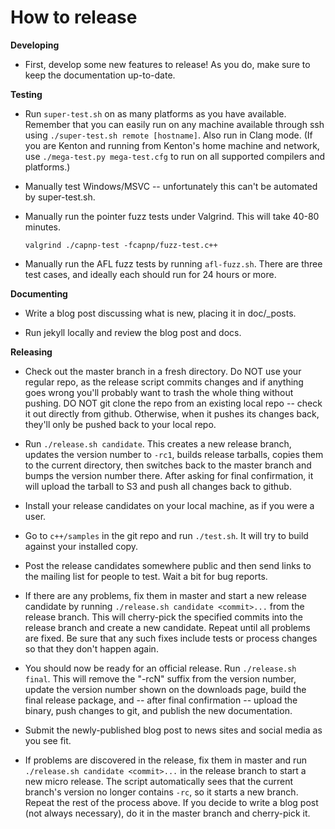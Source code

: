 How to release
==============

**Developing**

* First, develop some new features to release!  As you do, make sure to keep the documentation
  up-to-date.

**Testing**

* Run `super-test.sh` on as many platforms as you have available.  Remember that you can easily run
  on any machine available through ssh using `./super-test.sh remote [hostname]`.  Also run in
  Clang mode.  (If you are Kenton and running from Kenton's home machine and network, use
  `./mega-test.py mega-test.cfg` to run on all supported compilers and platforms.)

* Manually test Windows/MSVC -- unfortunately this can't be automated by super-test.sh.

* Manually run the pointer fuzz tests under Valgrind. This will take 40-80 minutes.

      valgrind ./capnp-test -fcapnp/fuzz-test.c++

* Manually run the AFL fuzz tests by running `afl-fuzz.sh`. There are three test cases, and ideally each should run for 24 hours or more.

**Documenting**

* Write a blog post discussing what is new, placing it in doc/_posts.

* Run jekyll locally and review the blog post and docs.

**Releasing**

* Check out the master branch in a fresh directory.  Do NOT use your regular repo, as the release
  script commits changes and if anything goes wrong you'll probably want to trash the whole thing
  without pushing.  DO NOT git clone the repo from an existing local repo -- check it out directly
  from github.  Otherwise, when it pushes its changes back, they'll only be pushed back to your
  local repo.

* Run `./release.sh candidate`.  This creates a new release branch, updates the version number to
  `-rc1`, builds release tarballs, copies them to the current directory, then switches back to the
  master branch and bumps the version number there.  After asking for final confirmation, it will
  upload the tarball to S3 and push all changes back to github.

* Install your release candidates on your local machine, as if you were a user.

* Go to `c++/samples` in the git repo and run `./test.sh`.  It will try to build against your
  installed copy.

* Post the release candidates somewhere public and then send links to the mailing list for people
  to test.  Wait a bit for bug reports.

* If there are any problems, fix them in master and start a new release candidate by running
  `./release.sh candidate <commit>...` from the release branch.  This will cherry-pick the specified
  commits into the release branch and create a new candidate.  Repeat until all problems are fixed.
  Be sure that any such fixes include tests or process changes so that they don't happen again.

* You should now be ready for an official release.  Run `./release.sh final`.  This will remove the
  "-rcN" suffix from the version number, update the version number shown on the downloads page,
  build the final release package, and -- after final confirmation -- upload the binary, push
  changes to git, and publish the new documentation.

* Submit the newly-published blog post to news sites and social media as you see fit.

* If problems are discovered in the release, fix them in master and run
  `./release.sh candidate <commit>...` in the release branch to start a new micro release.  The
  script automatically sees that the current branch's version no longer contains `-rc`, so it starts
  a new branch.  Repeat the rest of the process above.  If you decide to write a blog post (not
  always necessary), do it in the master branch and cherry-pick it.
